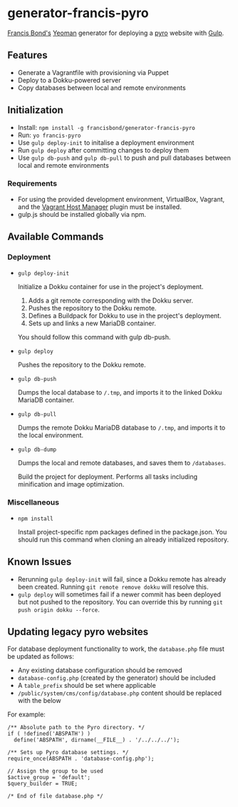 generator-francis-pyro
===========================

[Francis Bond's](http://francisbond.com) [Yeoman](http://yeoman.io) generator for deploying a [pyro](http://pyro.org) website with [Gulp](http://gulpjs.com/).

## Features

* Generate a Vagrantfile with provisioning via Puppet
* Deploy to a Dokku-powered server
* Copy databases between local and remote environments

## Initialization

* Install: `npm install -g francisbond/generator-francis-pyro`
* Run: `yo francis-pyro`
* Use `gulp deploy-init` to initalise a deployment environment
* Run `gulp deploy` after committing changes to deploy them
* Use `gulp db-push` and `gulp db-pull` to push and pull databases between local and remote environments

### Requirements
* For using the provided development environment, VirtualBox, Vagrant, and the [Vagrant Host Manager](https://github.com/smdahlen/vagrant-hostmanager) plugin must be installed.
* gulp.js should be installed globally via npm.

## Available Commands

### Deployment

* `gulp deploy-init`

  Initialize a Dokku container for use in the project's deployment.

  1. Adds a git remote corresponding with the Dokku server.
  2. Pushes the repository to the Dokku remote.
  3. Defines a Buildpack for Dokku to use in the project's deployment.
  4. Sets up and links a new MariaDB container.

  You should follow this command with gulp db-push.

* `gulp deploy`

  Pushes the repository to the Dokku remote.

* `gulp db-push`

  Dumps the local database to `/.tmp`, and imports it to the linked Dokku MariaDB container.

* `gulp db-pull`

  Dumps the remote Dokku MariaDB database to `/.tmp`, and imports it to the local environment.

* `gulp db-dump`

  Dumps the local and remote databases, and saves them to `/databases`.


  Build the project for deployment. Performs all tasks including minification and image optimization.

### Miscellaneous

* `npm install`

  Install project-specific npm packages defined in the package.json. You should run this command when cloning an already initialized repository.

## Known Issues

* Rerunning `gulp deploy-init` will fail, since a Dokku remote has already been created. Running `git remote remove dokku` will resolve this.
* `gulp deploy` will sometimes fail if a newer commit has been deployed but not pushed to the repository. You can override this by running `git push origin dokku --force`.

## Updating legacy pyro websites

For database deployment functionality to work, the `database.php` file must be updated as follows:

* Any existing database configuration should be removed
* `database-config.php` (created by the generator) should be included
* A `table_prefix` should be set where applicable
* `/public/system/cms/config/database.php` content should be replaced with the below

For example:

```
/** Absolute path to the Pyro directory. */
if ( !defined('ABSPATH') )
  define('ABSPATH', dirname(__FILE__) . '/../../../');

/** Sets up Pyro database settings. */
require_once(ABSPATH . 'database-config.php');

// Assign the group to be used
$active_group = 'default';
$query_builder = TRUE;

/* End of file database.php */
```
